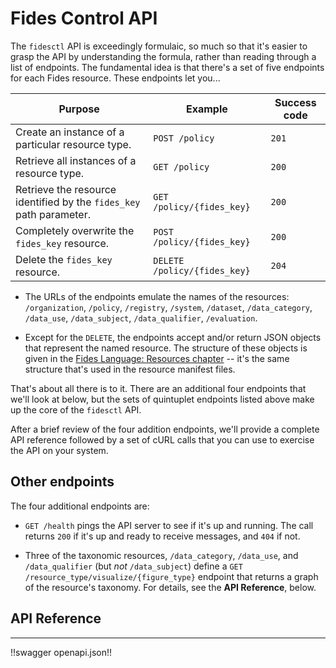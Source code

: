 # Fides Control API

The `fidesctl` API is exceedingly formulaic, so much so that it's easier to grasp the API by understanding the formula, rather than reading through a list of endpoints. The fundamental idea is that there's a set of five endpoints for each Fides resource. These endpoints let you...

| Purpose | Example | Success code |
| --- | --- | --- |
| Create an instance of a particular resource type. | `POST /policy` | `201` |
| Retrieve all instances of a resource type. | `GET /policy` | `200` |
| Retrieve the resource identified by the `fides_key` path parameter. |`GET /policy/{fides_key}` | `200`|
| Completely overwrite the `fides_key` resource.  |`POST /policy/{fides_key}`| `200` |
| Delete the `fides_key` resource. | `DELETE /policy/{fides_key}`| `204`|

* The URLs of the endpoints emulate the names of the resources: `/organization`, `/policy`, `/registry`, `/system`, `/dataset`, `/data_category`, `/data_use`, `/data_subject`, `/data_qualifier`, `/evaluation`.

* Except for the `DELETE`, the endpoints accept and/or return JSON objects that represent the named resource. The structure of these objects is given in the [Fides Language: Resources chapter](../language/resources.html) -- it's the same structure that's used in the resource manifest files. 

That's about all there is to it. There are an additional four endpoints that we'll look at below, but the sets of quintuplet endpoints listed above make up the core of the `fidesctl` API. 

After a brief review of the four addition endpoints, we'll provide a complete API reference followed by a set of cURL calls that you can use to exercise the API on your system.


## Other endpoints

The four additional endpoints are:

* `GET /health` pings the API server to see if it's up and running. The call returns `200` if it's up and ready to receive messages, and `404` if not.

* Three of the taxonomic resources, `/data_category`, `/data_use`, and `/data_qualifier` (but  _not_ `/data_subject`) define a `GET /resource_type/visualize/{figure_type}` endpoint that returns a graph of the resource's taxonomy.  For details, see the **API Reference**, below.


## API Reference
---
!!swagger openapi.json!!

<script>
    /* If there is an anchor tag, reload it after the page loads to scroll to
     * that section, since the Swagger UI takes some time to render. */
    if (location.hash) {
        setTimeout(function() {
            location.href = location.href
        }, 200);
    }
</script>